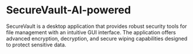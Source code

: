 # SecureVault-AI-powered
SecureVault is a desktop application that provides robust security tools for file management with an intuitive GUI interface. The application offers advanced encryption, decryption, and secure wiping capabilities designed to protect sensitive data.
